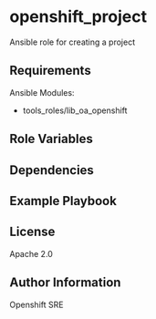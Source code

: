 openshift_project
=========

Ansible role for creating a project

Requirements
------------

Ansible Modules:

- tools_roles/lib_oa_openshift


Role Variables
--------------


Dependencies
------------


Example Playbook
----------------


License
-------

Apache 2.0

Author Information
------------------

Openshift SRE
